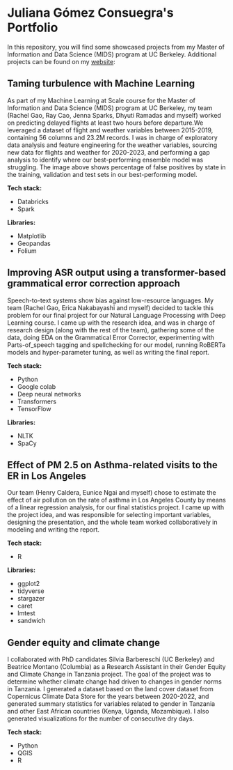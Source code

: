 # Juliana Gómez Consuegra's Portfolio

In this repository, you will find some showcased projects from my Master of Information and Data Science (MIDS) program at UC Berkeley. Additional projects can be found on my [website](https://julianagomezconsuegra.edi.eco/): 

## Taming turbulence with Machine Learning

As part of my Machine Learning at Scale course for the Master of Information and Data Science (MIDS) program at UC Berkeley, my team (Rachel Gao, Ray Cao, Jenna Sparks, Dhyuti Ramadas and myself) worked on predicting delayed flights at least two hours before departure.We leveraged a dataset of flight and weather variables between 2015-2019, containing 56 columns and 23.2M records. I was in charge of exploratory data analysis and feature engineering for the weather variables, sourcing new data for flights and weather for 2020-2023, and performing a gap analysis to identify where our best-performing ensemble model was struggling. The image above shows percentage of false positives by state in the training, validation and test sets in our best-performing model.

**Tech stack:**
- Databricks
- Spark

**Libraries:**
- Matplotlib
- Geopandas
- Folium


## Improving ASR output using a transformer-based grammatical error correction approach
Speech-to-text systems show bias against low-resource languages. My team (Rachel Gao, Erica Nakabayashi and myself) decided to tackle this problem for our final project for our Natural Language Processing with Deep Learning course. I came up with the research idea, and was in charge of research design (along with the rest of the team), gathering some of the data, doing EDA on the Grammatical Error Corrector, experimenting with Parts-of_speech tagging and spellchecking for our model, running RoBERTa models and hyper-parameter tuning, as well as writing the final report.

**Tech stack:**
- Python
- Google colab
- Deep neural networks
- Transformers
- TensorFlow

**Libraries:**
- NLTK 
- SpaCy


## Effect of PM 2.5 on Asthma-related visits to the ER in Los Angeles
Our team (Henry Caldera, Eunice Ngai and myself) chose to estimate the effect of air pollution on the rate of asthma in Los Angeles County by means of a linear regression analysis, for our final statistics project. I came up with the project idea, and was responsible for selecting important variables, designing the presentation, and the whole team worked collaboratively in modeling and writing the report.

**Tech stack:**
- R

**Libraries:**
- ggplot2 
- tidyverse
- stargazer
- caret
- lmtest
- sandwich
										

## Gender equity and climate change
I collaborated with PhD candidates Silvia Barbereschi (UC Berkeley) and Beatrice Montano (Columbia) as a Research Assistant in their Gender Equity and Climate Change in Tanzania project. The goal of the project was to determine whether climate change had driven to changes in gender norms in Tanzania.
I generated a dataset based on the land cover dataset from Copernicus Climate Data Store for the years between 2020-2022, and generated summary statistics for variables related to gender in Tanzania and other East African countries (Kenya, Uganda, Mozambique). I also generated visualizations for the number of consecutive dry days.

**Tech stack:**
- Python
- QGIS
- R

